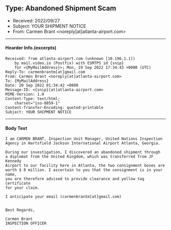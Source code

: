 ## Type: Abandoned Shipment Scam
- Received: 2022/09/27
- Subject: YOUR SHIPMENT NOTICE
- From: Carmen Brant <noreply[at]atlanta-airport.com>
---
#### Hearder Info.(excerpts)
```E-mail
Received: from atlanta-airport.com (unknown [10.196.1.1])
	by mail.video.io (Postfix) with ESMTPS id {snip}
	for <{MyMailAddress}>; Mon, 19 Sep 2022 17:34:43 +0000 (UTC)
Reply-To: carmenbrantm[at]gmail.com
From: Carmen Brant <noreply[at]atlanta-airport.com>
To: {MyMailAddress}
Date: 20 Sep 2022 01:34:42 +0800
Message-ID: <{snip}[at]atlanta-airport.com>
MIME-Version: 1.0
Content-Type: text/html;
	charset="iso-8859-1"
Content-Transfer-Encoding: quoted-printable
Subject: YOUR SHIPMENT NOTICE
```
---
#### Body Text
```
I am CARMEN BRANT, Inspection Unit Manager, United Nations Inspection 
Agency in Hartsfield Jackson International Airport Atlanta, Georgia.

During our investigation, I discovered an abandoned shipment through 
a diplomat from the United Kingdom, which was transferred from JF Kennedy 
Airport to our facility here in Atlanta, the two consignment boxes are 
worth $ 8 million. I ascertain to you that the consignment is in your name, 
you are therefore advised to provide clearance and yellow tag certificate 
for your claim.

I anticipate your email (carmenbrantm[at]gmail.com)


Best Regards,

Carmen Brant
INSPECTION OFFICER
```
 
